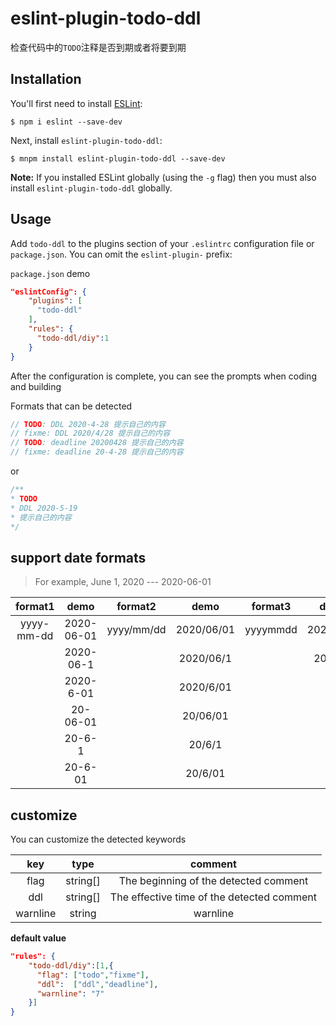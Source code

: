 # eslint-plugin-todo-ddl

检查代码中的`TODO`注释是否到期或者将要到期

## Installation

You'll first need to install [ESLint](http://eslint.org):

```
$ npm i eslint --save-dev
```

Next, install `eslint-plugin-todo-ddl`:

```
$ mnpm install eslint-plugin-todo-ddl --save-dev
```

**Note:** If you installed ESLint globally (using the `-g` flag) then you must also install `eslint-plugin-todo-ddl` globally.

## Usage

Add `todo-ddl` to the plugins section of your `.eslintrc` configuration file or `package.json`. You can omit the `eslint-plugin-` prefix:

`package.json` demo
```json
"eslintConfig": {
    "plugins": [
      "todo-ddl"
    ],
    "rules": {
      "todo-ddl/diy":1
    }
}
```

After the configuration is complete, you can see the prompts when coding and building

Formats that can be detected

```js
// TODO: DDL 2020-4-28 提示自己的内容
// fixme: DDL 2020/4/28 提示自己的内容
// TODO: deadline 20200428 提示自己的内容
// fixme: deadline 20-4-28 提示自己的内容
```
or
```js
/**
* TODO
* DDL 2020-5-19
* 提示自己的内容
*/
```

## support date formats
> For example, June 1, 2020 --- 2020-06-01

|  format1   |    demo    |  format2   |    demo    | format3  |   demo   |
| :--------: | :--------: | :--------: | :--------: | :------: | :------: |
| yyyy-mm-dd | 2020-06-01 | yyyy/mm/dd | 2020/06/01 | yyyymmdd | 20200601 |
|            | 2020-06-1  |            | 2020/06/1  |          |  200601  |
|            | 2020-6-01  |            | 2020/6/01  |
|            |  20-06-01  |            |  20/06/01  |
|            |   20-6-1   |            |   20/6/1   |
|            |  20-6-01   |            |  20/6/01   |
## customize
You can customize the detected keywords

|   key    |   type   |                  comment                   |
| :------: | :------: | :----------------------------------------: |
|   flag   | string[] |   The beginning of the detected comment    |
|   ddl    | string[] | The effective time of the detected comment |
| warnline |  string  |                  warnline                  |

**default value**
```json
"rules": {
    "todo-ddl/diy":[1,{
      "flag": ["todo","fixme"],
      "ddl":  ["ddl","deadline"],
      "warnline": "7"
    }]
}
```
